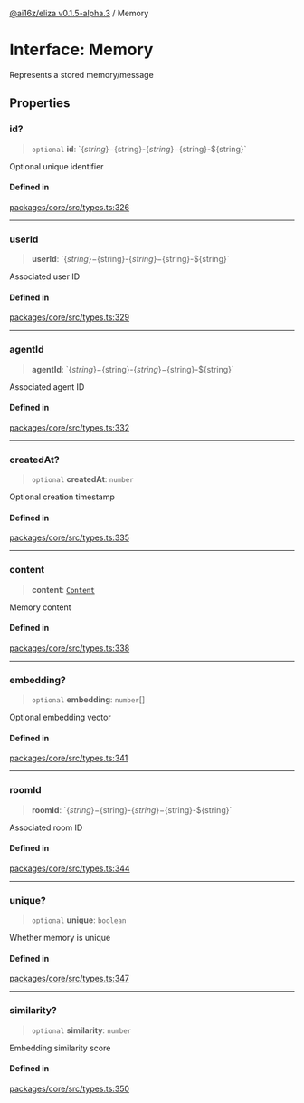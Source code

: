 [@ai16z/eliza v0.1.5-alpha.3](../index.md) / Memory

# Interface: Memory

Represents a stored memory/message

## Properties

### id?

> `optional` **id**: \`$\{string\}-$\{string\}-$\{string\}-$\{string\}-$\{string\}\`

Optional unique identifier

#### Defined in

[packages/core/src/types.ts:326](https://github.com/AIFlowML/eliza_aiflow/blob/main/packages/core/src/types.ts#L326)

***

### userId

> **userId**: \`$\{string\}-$\{string\}-$\{string\}-$\{string\}-$\{string\}\`

Associated user ID

#### Defined in

[packages/core/src/types.ts:329](https://github.com/AIFlowML/eliza_aiflow/blob/main/packages/core/src/types.ts#L329)

***

### agentId

> **agentId**: \`$\{string\}-$\{string\}-$\{string\}-$\{string\}-$\{string\}\`

Associated agent ID

#### Defined in

[packages/core/src/types.ts:332](https://github.com/AIFlowML/eliza_aiflow/blob/main/packages/core/src/types.ts#L332)

***

### createdAt?

> `optional` **createdAt**: `number`

Optional creation timestamp

#### Defined in

[packages/core/src/types.ts:335](https://github.com/AIFlowML/eliza_aiflow/blob/main/packages/core/src/types.ts#L335)

***

### content

> **content**: [`Content`](Content.md)

Memory content

#### Defined in

[packages/core/src/types.ts:338](https://github.com/AIFlowML/eliza_aiflow/blob/main/packages/core/src/types.ts#L338)

***

### embedding?

> `optional` **embedding**: `number`[]

Optional embedding vector

#### Defined in

[packages/core/src/types.ts:341](https://github.com/AIFlowML/eliza_aiflow/blob/main/packages/core/src/types.ts#L341)

***

### roomId

> **roomId**: \`$\{string\}-$\{string\}-$\{string\}-$\{string\}-$\{string\}\`

Associated room ID

#### Defined in

[packages/core/src/types.ts:344](https://github.com/AIFlowML/eliza_aiflow/blob/main/packages/core/src/types.ts#L344)

***

### unique?

> `optional` **unique**: `boolean`

Whether memory is unique

#### Defined in

[packages/core/src/types.ts:347](https://github.com/AIFlowML/eliza_aiflow/blob/main/packages/core/src/types.ts#L347)

***

### similarity?

> `optional` **similarity**: `number`

Embedding similarity score

#### Defined in

[packages/core/src/types.ts:350](https://github.com/AIFlowML/eliza_aiflow/blob/main/packages/core/src/types.ts#L350)
